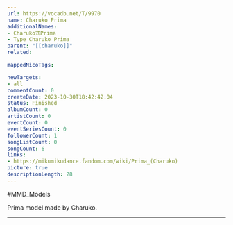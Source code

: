 ```yaml
---
url: https://vocadb.net/T/9970
name: Charuko Prima
additionalNames: 
- Charuko式Prima
- Type Charuko Prima
parent: "[[charuko]]"
related:

mappedNicoTags:

newTargets:
- all
commentCount: 0
createDate: 2023-10-30T18:42:42.04
status: Finished
albumCount: 0
artistCount: 0
eventCount: 0
eventSeriesCount: 0
followerCount: 1
songListCount: 0
songCount: 6
links: 
- https://mikumikudance.fandom.com/wiki/Prima_(Charuko)
picture: true
descriptionLength: 28
---
```


#MMD_Models

Prima model made by Charuko.

---

